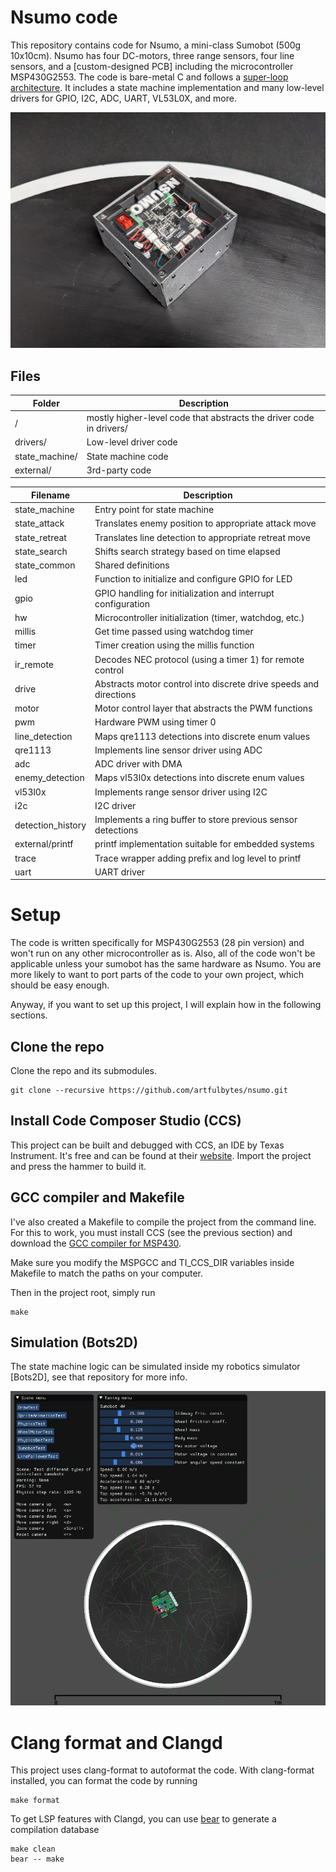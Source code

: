 # Nsumo code
This repository contains code for Nsumo, a mini-class Sumobot (500g 10x10cm). Nsumo has
four DC-motors, three range sensors, four line sensors, and a [custom-designed PCB]
including the microcontroller MSP430G2553. The code is bare-metal C and follows a [super-loop
architecture](). It includes
a state machine implementation and many low-level drivers for GPIO, I2C, ADC, UART, VL53L0X, and more.

<img src="/images/nsumo.jpg">

## Files
| Folder | Description |
|-----|----|
| / | mostly higher-level code that abstracts the driver code in drivers/ |
| drivers/ | Low-level driver code
| state_machine/ | State machine code
| external/ | 3rd-party code

| Filename | Description |
|-----|----|
| state_machine | Entry point for state machine |
| state_attack | Translates enemy position to appropriate attack move |
| state_retreat | Translates line detection to appropriate retreat move |
| state_search | Shifts search strategy based on time elapsed |
| state_common | Shared definitions |
| led | Function to initialize and configure GPIO for LED |
| gpio | GPIO handling for initialization and interrupt configuration |
| hw | Microcontroller initialization (timer, watchdog, etc.) |
| millis | Get time passed using watchdog timer |
| timer | Timer creation using the millis function |
| ir_remote | Decodes NEC protocol (using a timer 1) for remote control |
| drive | Abstracts motor control into discrete drive speeds and directions |
| motor | Motor control layer that abstracts the PWM functions |
| pwm | Hardware PWM using timer 0 |
| line_detection | Maps qre1113 detections into discrete enum values |
| qre1113 | Implements line sensor driver using ADC |
| adc | ADC driver with DMA |
| enemy_detection | Maps vl53l0x detections into discrete enum values |
| vl53l0x | Implements range sensor driver using I2C |
| i2c | I2C driver |
| detection_history | Implements a ring buffer to store previous sensor detections |
| external/printf | printf implementation suitable for embedded systems |
| trace | Trace wrapper adding prefix and log level to printf |
| uart | UART driver |

# Setup
The code is written specifically for MSP430G2553 (28 pin version) and won't run on any
other microcontroller as is. Also, all of the code won't be applicable unless
your sumobot has the same hardware as Nsumo. You are more likely to want to port
parts of the code to your own project, which should be easy enough.

Anyway, if you want to set up this project, I will explain how in the following sections.

## Clone the repo
Clone the repo and its submodules.
```
git clone --recursive https://github.com/artfulbytes/nsumo.git
```

## Install Code Composer Studio (CCS)
This project can be built and debugged with CCS, an IDE by Texas Instrument. It's
free and can be found at their [website](https://www.ti.com/tool/CCSTUDIO). Import
the project and press the hammer to build it.

## GCC compiler and Makefile
I've also created a Makefile to compile the project from the command line. For this
to work, you must install CCS (see the previous section) and download the [GCC compiler for MSP430](https://www.ti.com/tool/MSP430-GCC-OPENSOURCE).

Make sure you modify the MSPGCC and TI_CCS_DIR variables inside Makefile to match the paths
on your computer.

Then in the project root, simply run
```
make
```

## Simulation (Bots2D)
The state machine logic can be simulated inside my robotics simulator [Bots2D],
see that repository for more info.

<img src="/images/simulator.png">

# Clang format and Clangd
This project uses clang-format to autoformat the code. With clang-format installed, you can format the code by running
```
make format
```

To get LSP features with Clangd, you can use [bear](https://github.com/rizsotto/Bear) to generate a compilation database
```
make clean
bear -- make
